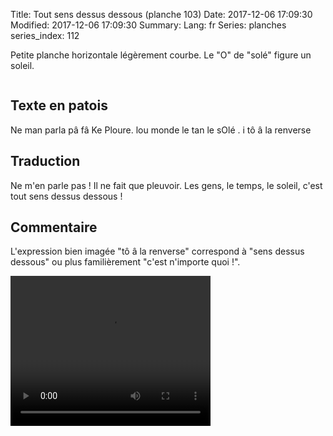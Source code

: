 Title: Tout sens dessus dessous (planche 103)
Date: 2017-12-06 17:09:30
Modified: 2017-12-06 17:09:30
Summary: 
Lang: fr
Series: planches
series_index: 112

Petite planche horizontale légèrement courbe. Le "O" de "solé" figure un soleil.

<figure class="image-block" style="float: center;">
  <img alt="" src="{static}/images/planche_103.png">
  <figcaption style="max-width: 580px"></figcaption>
</figure>


## Texte en patois
Ne man parla pâ fâ Ke  Ploure. lou monde le tan le sOlé . i tô â la renverse

## Traduction
Ne m'en parle pas ! Il ne fait que pleuvoir. Les gens, le temps, le soleil, c'est tout sens dessus dessous !

## Commentaire
L'expression bien imagée "tô â la renverse" correspond à "sens dessus dessous" ou plus familièrement "c'est n'importe quoi !".

<video width="320" height="240" controls>
  <source src="https://d1njpgd0ygatdn.cloudfront.net/video_103.mp4" type="video/mp4">
</video>
